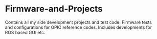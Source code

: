 # Firmware-and-Projects
Contains all my side development projects and test code. Firmware tests and configurations for GPIO reference codes. Includes developments for ROS based GUI etc.
